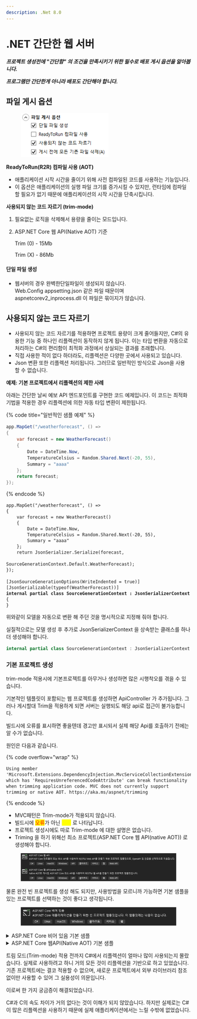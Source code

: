 ```yaml
---
description: .Net 8.0
---
```


# .NET 간단한 웹 서버

_**프로젝트 생성전에 "간단함" 의 조건을 만족시키기 위한 필수로 배포 게시 옵션을 알아봅니다.**_&#x20;

_**프로그램만 간단한게 아니라 배포도 간단해야 합니다.**_



## 파일 게시 옵션

<figure><img src="../../../.gitbook/assets/image (3) (1).png" alt=""><figcaption></figcaption></figure>

**ReadyToRun(R2R) 컴파일 사용 (AOT)**

* 애플리케이션 시작 시간을 줄이기 위해 사전 컴파일된 코드를 사용하는 기능입니다.
* 이 옵션은 애플리케이션의 실행 파일 크기를 증가시킬 수 있지만, 런타임에 컴파일할 필요가 없기 때문에 애플리케이션의 시작 시간을 단축시킵니다.

**사용되지 않는 코드 자르기 (trim-mode)**

1. 필요없는 로직을 삭제해서 용량을 줄이는 모드입니다.
2.  ASP.NET Core 웹 API(Native AOT)  기준

    Trim (0) -  15Mb

    Trim (X) - 86Mb

#### 단일 파일 생성

* 웹서버의 경우 완벽한단일파일이 생성되지 않습니다. \
  Web.Config appsetting.json 같은 파일 때문이며 aspnetcorev2\_inprocess.dll 이 파일은 묶이지가 않습니다.&#x20;



## 사용되지 않는 코드 자르기

* 사용되지 않는 코드 자르기를 적용하면 프로젝트 용량이 크게 줄어들지만, C#의 유용한 기능 중 하나인 리플렉션이 동작하지 않게 됩니다. 이는 타입 변환을 자동으로 처리하는 C#의 편리함이 최적화 과정에서 상실되는 결과를 초래합니다.
* 직접 사용한 적이 없다 하더라도, 리플렉션은 다양한 곳에서 사용되고 있습니다.&#x20;
* Json 변환  또한 리플렉션 처리됩니다.  그러므로 일반적인 방식으로 Json을 사용 할 수 없습니다.&#x20;

**예제: 기본 프로젝트에서 리플렉션의 제한 사례**

아래는 간단한 날씨 예보 API 엔드포인트를 구현한 코드 예제입니다. 이 코드는 최적화 기법을 적용한 경우 리플렉션에 의한 자동 타입 변환이 제한됩니다.

{% code title="일반적인 샘플 예제" %}
```csharp
app.MapGet("/weatherforecast", () =>
{
    var forecast = new WeatherForecast()
    {
        Date = DateTime.Now,
        TemperatureCelsius = Random.Shared.Next(-20, 55),
        Summary = "aaaa"
    };  
    return forecast;
});
```
{% endcode %}

<pre class="language-csharp" data-title="Trim 을 사용하기 위한 수정"><code class="lang-csharp">app.MapGet("/weatherforecast", () =>
{
    var forecast = new WeatherForecast()
    {
        Date = DateTime.Now,
        TemperatureCelsius = Random.Shared.Next(-20, 55),
        Summary = "aaaa"
    };
    return JsonSerializer.Serialize(forecast, 
                        SourceGenerationContext.Default.WeatherForecast);
}); 

[JsonSourceGenerationOptions(WriteIndented = true)]
[JsonSerializable(typeof(WeatherForecast))]
<strong>internal partial class SourceGenerationContext : JsonSerializerContext
</strong>{
}
</code></pre>

위와같이 모델을 자동으로 변환 해 주던 것을 명시적으로 지정해 줘야 합니다.&#x20;

실질적으로는 모델 생성 후 추가로 JsonSerializerContext 을 상속받는 클래스를 하나 더 생성해야 합니다.&#x20;

```csharp
internal partial class SourceGenerationContext : JsonSerializerContext
```



### 기본 프로젝트 생성

trim-mode 적용시에 기본프로젝트를 아무거나 생성하면 많은 시행착오를 겪을 수 있습니다.&#x20;

기본적인 템플릿이 포함되는 웹 프로젝트를 생성하면 ApiController 가 추가됩니다. 그러나 게시할대 Trim을 적용하게 되면 서버는 실행되도 해당 api로 접근이 불가능합니다.&#x20;

빌드시에 오류를 표시하면 좋을텐데 경고만 표시되서 실제 해당 Api를 호출하기 전에는 알 수가 없습니다.&#x20;



원인은 다음과 같습니다.&#x20;

{% code overflow="wrap" %}
```
Using member 'Microsoft.Extensions.DependencyInjection.MvcServiceCollectionExtensions.AddControllers(IServiceCollection)' which has 'RequiresUnreferencedCodeAttribute' can break functionality when trimming application code. MVC does not currently support trimming or native AOT. https://aka.ms/aspnet/trimming
```
{% endcode %}

* MVC패턴은 Trim-mode가 적용되지 않습니다.
* 빌드시에 <mark style="color:red;">오류</mark>가 아닌 <mark style="color:yellow;">경고</mark> 로 나타납니다.&#x20;
* 프로젝트 생성시에도 따로 Trim-mode 에 대한 설명은 없습니다.&#x20;
* Triming 을 하기 위해선 최소 프로젝트(ASP.NET Core 웹  API(native AOT)) 로 생성해야 합니다.&#x20;

<figure><img src="../../../.gitbook/assets/image (6).png" alt=""><figcaption></figcaption></figure>

물론 완전 빈 프로젝트를 생성 해도 되지만, 사용방법을 모르니까 가능하면 기본 샘플을 있는 프로젝트를 선택하는 것이 좋다고 생각됩니다.&#x20;

<figure><img src="../../../.gitbook/assets/image (2) (2).png" alt=""><figcaption></figcaption></figure>

<details>

<summary>ASP.NET Core 비어 있음 기본 샘플</summary>

```csharp
var builder = WebApplication.CreateBuilder(args);
var app = builder.Build();
app.MapGet("/", () => "Hello World!");
app.Run();
```

</details>

<details>

<summary>ASP.NET Core 웹API(Native AOT) 기본 샘플</summary>

```csharp
using System.Text.Json.Serialization;
var builder = WebApplication.CreateSlimBuilder(args);
builder.Services.ConfigureHttpJsonOptions(options =>
{
    options.SerializerOptions.
    TypeInfoResolverChain.Insert(0, AppJsonSerializerContext.Default);
});

var app = builder.Build();
var sampleTodos = new Todo[] {
    new(1, "Walk the dog"),
    new(2, "Do the dishes", DateOnly.FromDateTime(DateTime.Now)),
    new(3, "Do the laundry", DateOnly.FromDateTime(DateTime.Now.AddDays(1))),
    new(4, "Clean the bathroom"),
    new(5, "Clean the car", DateOnly.FromDateTime(DateTime.Now.AddDays(2)))
};

var todosApi = app.MapGroup("/todos");
todosApi.MapGet("/", () => sampleTodos);
todosApi.MapGet("/{id}", (int id) =>
    sampleTodos.FirstOrDefault(a => a.Id == id) is { } todo
        ? Results.Ok(todo)
        : Results.NotFound());

app.Run();
public record Todo(int Id, string? Title, DateOnly? DueBy = null,
 bool IsComplete = false);

[JsonSerializable(typeof(Todo[]))]
internal partial class AppJsonSerializerContext : JsonSerializerContext
{

}
```

</details>

트림 모드(Trim-mode) 적용 전까지 C#에서 리플렉션이 얼마나 많이 사용되는지 몰랐습니다. 실제로 사용하려고 하니 거의 모든 것이 리플렉션을 기반으로 하고 있었습니다. 기존 프로젝트에는 결코 적용할 수 없으며, 새로운 프로젝트에서 외부 라이브러리 참조 없이만 사용할 수 있어 그 실용성이 의문입니다.

이로써 한 가지 궁금증이 해결되었습니다.

C#과 C의 속도 차이가 거의 없다는 것이 이해가 되지 않았습니다. 하지만 실제로는 C#이 많은 리플렉션을 사용하기 때문에 실제 애플리케이션에서는 느릴 수밖에 없었습니다.
